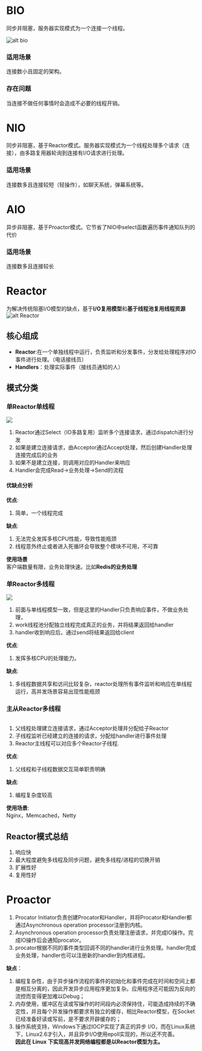 # BIO
同步并阻塞，服务器实现模式为一个连接一个线程。  
 
![alt bio](https://community-header-1306990603.cos.ap-guangzhou.myqcloud.com/IO/bio.png)
### 适用场景
连接数小且固定的架构。
### 存在问题
当连接不做任何事情时会造成不必要的线程开销。  

# NIO
同步非阻塞，基于Reactor模式。服务器实现模式为一个线程处理多个请求（连接），由多路复用器轮询到连接有I/O请求进行处理。
### 适用场景
连接数多且连接较短（轻操作），如聊天系统，弹幕系统等。
# AIO
异步非阻塞，基于Proactor模式。它节省了NIO中select函数遍历事件通知队列的代价
### 适用场景
连接数多且连接较长

# Reactor
为解决传统阻塞I/O模型的缺点，基于**I/O复用模型**和**基于线程池复用线程资源**  
![alt Reactor]()
## 核心组成
* **Reactor**:在一个单独线程中运行，负责监听和分发事件，分发给处理程序对IO事件进行处理。（电话接线员）
* **Handlers**：处理实际事件（接线员通知的人）
## 模式分类
### 单Reactor单线程
![ ]()  
1. Reactor通过Select（IO多路复用）监听多个连接请求，通过dispatch进行分发  
2. 如果是建立连接请求，由Acceptor通过Accept处理，然后创建Handler处理连接完成后的业务
3. 如果不是建立连接，则调用对应的Handler来响应
4. Handler会完成Read->业务处理->Send的流程
#### 优缺点分析
**优点**:  
1. 简单，一个线程完成  
     
**缺点**:
1. 无法完全发挥多核CPU性能，导致性能瓶颈   
2. 线程意外终止或者进入死循环会导致整个模块不可用，不可靠  

**使用场景**  
客户端数量有限，业务处理快速。比如**Redis的业务处理**
### 单Reactor多线程
![ ]()  
1. 前面与单线程模型一致，但是这里的Handler只负责响应事件，不做业务处理，
2. work线程池分配独立线程完成真正的业务，并将结果返回给handler
3. handler收到响应后，通过send将结果返回给client  

**优点**:  
1. 发挥多核CPU的处理能力。
     
**缺点**:  
1. 多线程数据共享和访问比较复杂，reactor处理所有事件监听和响应在单线程运行，高并发场景容易出现性能瓶颈
 
### 主从Reactor多线程  
![]()
1. 父线程处理建立连接请求，通过Acceptor处理并分配给子Reactor  
2. 子线程监听已经建立的连接的请求，分配给handler进行事件处理  
3. Reactor主线程可以对应多个Reactor子线程.  
   
**优点**:  
1. 父线程和子线程数据交互简单职责明确  
     
**缺点**:
1. 编程复杂度较高  
   
**使用场景**:  
Nginx，Memcached，Netty
## Reactor模式总结  
1. 响应快
2. 最大程度避免多线程及同步问题，避免多线程/进程的切换开销
3. 扩展性好
4. 复用性好
# Proactor

1. Procator Initiator负责创建Procator和Handler，并将Procator和Handler都通过Asynchronous operation processor注册到内核。
2. Asynchronous operation processor负责处理注册请求，并完成IO操作。完成IO操作后会通知procator。
3. procator根据不同的事件类型回调不同的handler进行业务处理。handler完成业务处理，handler也可以注册新的handler到内核进程。  
   
**缺点**：

1. 编程复杂性，由于异步操作流程的事件的初始化和事件完成在时间和空间上都是相互分离的，因此开发异步应用程序更加复杂。应用程序还可能因为反向的流控而变得更加难以Debug；
2. 内存使用，缓冲区在读或写操作的时间段内必须保持住，可能造成持续的不确定性，并且每个并发操作都要求有独立的缓存，相比Reactor模型，在Socket已经准备好读或写前，是不要求开辟缓存的；
3. 操作系统支持，Windows下通过IOCP实现了真正的异步 I/O，而在Linux系统下，Linux2.6才引入，并且异步I/O使用epoll实现的，所以还不完善。  
**因此在 Linux 下实现高并发网络编程都是以Reactor模型为主。**
